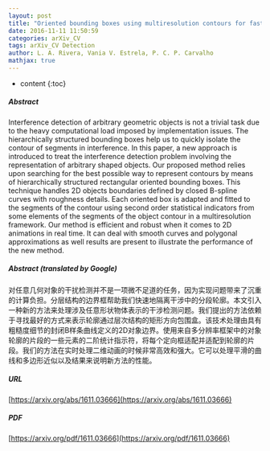 ```yaml
---
layout: post
title: "Oriented bounding boxes using multiresolution contours for fast interference detection of arbitrary geometry objects"
date: 2016-11-11 11:50:59
categories: arXiv_CV
tags: arXiv_CV Detection
author: L. A. Rivera, Vania V. Estrela, P. C. P. Carvalho
mathjax: true
---
```


* content
{:toc}

##### Abstract
Interference detection of arbitrary geometric objects is not a trivial task due to the heavy computational load imposed by implementation issues. The hierarchically structured bounding boxes help us to quickly isolate the contour of segments in interference. In this paper, a new approach is introduced to treat the interference detection problem involving the representation of arbitrary shaped objects. Our proposed method relies upon searching for the best possible way to represent contours by means of hierarchically structured rectangular oriented bounding boxes. This technique handles 2D objects boundaries defined by closed B-spline curves with roughness details. Each oriented box is adapted and fitted to the segments of the contour using second order statistical indicators from some elements of the segments of the object contour in a multiresolution framework. Our method is efficient and robust when it comes to 2D animations in real time. It can deal with smooth curves and polygonal approximations as well results are present to illustrate the performance of the new method.

##### Abstract (translated by Google)
对任意几何对象的干扰检测并不是一项微不足道的任务，因为实现问题带来了沉重的计算负担。分层结构的边界框帮助我们快速地隔离干涉中的分段轮廓。本文引入一种新的方法来处理涉及任意形状物体表示的干涉检测问题。我们提出的方法依赖于寻找最好的方式来表示轮廓通过层次结构的矩形方向包围盒。该技术处理由具有粗糙度细节的封闭B样条曲线定义的2D对象边界。使用来自多分辨率框架中的对象轮廓的片段的一些元素的二阶统计指示符，将每个定向框适配并适配到轮廓的片段。我们的方法在实时处理二维动画的时候非常高效和强大。它可以处理平滑的曲线和多边形近似以及结果来说明新方法的性能。

##### URL
[https://arxiv.org/abs/1611.03666](https://arxiv.org/abs/1611.03666)

##### PDF
[https://arxiv.org/pdf/1611.03666](https://arxiv.org/pdf/1611.03666)

